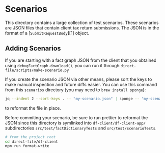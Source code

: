 # Scenarios

This directory contains a large collection of test scenarios. These scenarios
are JSON files that contain client tax return submissions. The JSON is in the
format of a [`SubmitRequestBody`][1] object.

## Adding Scenarios

If you are starting with a fact graph JSON from the client that you obtained
using `debugFactGraph.download()`, you can run it through
`direct-file/scripts/make-scenario.py`

If you create the scenario JSON via other means, please sort the keys to make
manual inspection and future diffs easier. You can use this command from this `scenarios` directory (you may need to `brew install sponge`):

```sh
jq --indent 2 --sort-keys . -- "my-scenario.json" | sponge -- "my-scenario.json"
```

to reformat the file in place.

Before commiting your scenario, be sure to run prettier to reformat the JSON
since this directory is symlinked into `df-client/df-client-app/` subdirectories
`src/test/factDictionaryTests` and `src/test/scenarioTests`.

```sh
# from the project root
cd direct-file/df-client
npm run format-write
```


